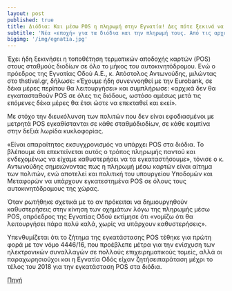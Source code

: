 ```yaml
---
layout: post
published: true
title: Διόδια: Και μέσω POS η πληρωμή στην Εγνατία! Δες πότε ξεκινά να ισχύει!'
subtitle: 'Νέα «εποχή» για τα διόδια και την πληρωμή τους. Από τις αρχές του μήνα Αυγούστου θα είναι δυνατή η πληρωμή με χρήση χρεωστικής και πιστωτικής κάρτας σε POS, οι χρήστες της Εγνατίας Οδού.'
bigimg: '/img/egnatia.jpg'	
---
```

Έχει ήδη ξεκινήσει η τοποθέτηση τερματικών αποδοχής καρτών (POS) στους σταθμούς διοδίων σε όλο το μήκος του αυτοκινητόδρομου. Ενώ ο πρόεδρος της Εγνατίας Οδού Α.Ε., κ. Απόστολος Αντωνούδης, μιλώντας στο thstival.gr, δήλωσε: «Έχουμε ήδη συνεννοηθεί με την Eurobank, σε δέκα μέρες περίπου θα λειτουργήσει» και συμπλήρωσε: «αρχικά δεν θα εγκατασταθούν POS σε όλες τις διόδους, ωστόσο αμέσως μετά τις επόμενες δέκα μέρες θα έτσι ώστε να επεκταθεί και εκεί».

Με στόχο την διευκόλυνση των πολιτών που δεν είναι εφοδιασμένοι με μετρητά POS εγκαθίστανται σε κάθε σταθμόδιοδίων, σε κάθε καμπίνα στην δεξιά λωρίδα κυκλοφορίας.

«Είναι απαραίτητος εκσυγχρονισμός να υπάρχει POS στα διόδια. Το βλέπουμε ότι επεκτείνεται αυτός ο τρόπος πληρωμής παντού και ενδεχομένως να είχαμε καθυστερήσει να τα εγκαταστήσουμε», τόνισε ο κ. Αντωνούδης σημειώνοντας πως η πληρωμή μέσω καρτών είναι αίτημα των πολιτών, ενώ αποτελεί και πολιτική του υπουργείου Υποδομών και Μεταφορών να υπάρχουν εγκατεστημένα POS σε όλους τους αυτοκινητόδρομους της χώρας.

Όταν ρωτήθηκε σχετικά με το αν πρόκειται να δημιουργηθούν καθυστερήσεις στην κίνηση των οχημάτων λόγω της πληρωμής μέσω POS, oπρόεδρος της Εγνατίας Οδού εκτίμησε ότι «νομίζω ότι θα λειτουργήσει πάρα πολύ καλά, χωρίς να υπάρχουν καθυστερήσεις».

Υπενθυμίζεται ότι το ζήτημα της εγκατάστασης POS τέθηκε για πρώτη φορά με τον νόμο 4446/16, που προέβλεπε μέτρα για την ενίσχυση των ηλεκτρονικών συναλλαγών σε πολλούς επιχειρηματικούς τομείς, αλλά οι παραχωρησιούχοι και η Εγνατία Οδός είχαν ζητήσειπαράταση μέχρι το τέλος του 2018 για την εγκατάσταση POS στα διόδια.


[Πηγή](https://www.neolaia.gr/2018/07/27/diodia-augoustos-meso-pos-i-pliromi/)
